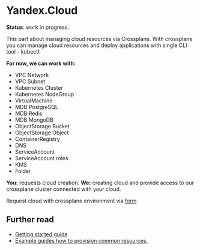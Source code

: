# Yandex.Cloud

**Status**: work in progress.

This part about managing cloud resources via Crossplane. With crossplane you can manage cloud resources and deploy
applications with single CLI tool - kubectl.

**For now, we can work with:**

* VPC Network
* VPC Subnet
* Kubernetes Cluster
* Kubernetes NodeGroup
* VirtualMachine
* MDB PostgreSQL
* MDB Redis
* MDB MongoDB
* ObjectStorage Bucket
* ObjectStorage Object
* ContainerRegistry
* DNS
* ServiceAccount
* ServiceAccount roles
* KMS
* Folder

**You:** requests cloud creation.
**We:** creating cloud and provide access to our crossplane cluster connected with your cloud.

Request cloud with crossplane environment via [form](https://st.yandex-team.ru/createTicket?queue=KUBERTC&_form=82765)

## Further read

* [Getting started guide](docs/getting-started.md)
* [Example guides how to provision common resources.](examples)
